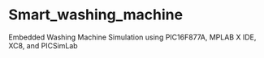 # Smart_washing_machine
Embedded Washing Machine Simulation using PIC16F877A, MPLAB X IDE, XC8, and PICSimLab

